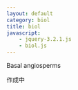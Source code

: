 ```yaml
---
layout: default
category: biol
title: biol
javascript: 
    - jquery-3.2.1.js
    - biol.js
---
```

<a onclick="clickNode('basalAngiosperms')">Basal angiosperms</a>
<div id="basalAngiosperms" style="display:none">
<ul>
<li>Amborellales</li>
<li>Nymphaeales</li>
<li>Austrobaileyales</li>
</ul>
</div>
作成中
